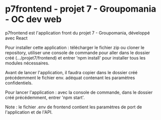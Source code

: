# p7frontend - projet 7 - Groupomania - OC dev web

p7frontend est l'application front du projet 7 - Groupomania, développé avec React

Pour installer cette application : télécharger le fichier zip ou cloner le repository, utiliser une console de commande pour aller dans le dossier créé (.../projet7/frontend) et entrer 'npm install' pour installer tous les modules nécessaires.

Avant de lancer l'application, il faudra copier dans le dossier créé précédemment le fichier env. adéquat contenant les paramètres confidentiels.

Pour lancer l'application : avec la console de commande, dans le dossier créé précédemment, entrer 'npm start'.

Note : le fichier .env de frontend contient les paramètres de port de l'application et de l'API.